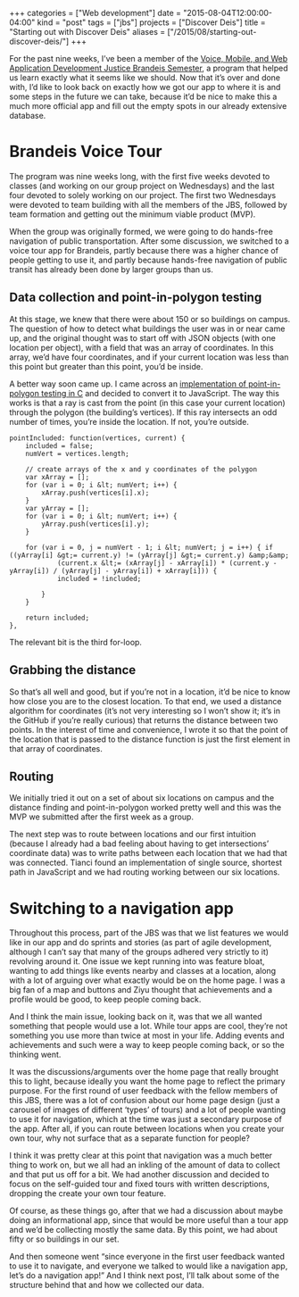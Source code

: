 +++
categories = ["Web development"]
date = "2015-08-04T12:00:00-04:00"
kind = "post"
tags = ["jbs"]
projects = ["Discover Deis"]
title = "Starting out with Discover Deis"
aliases = ["/2015/08/starting-out-discover-deis/"]
+++

For the past nine weeks, I’ve been a member of the [Voice, Mobile, and Web Application Development Justice Brandeis Semester](https://sites.google.com/a/brandeis.edu/jbs-2015-cosi/), a program that helped us learn exactly what it seems like we should. Now that it’s over and done with, I’d like to look back on exactly how we got our app to where it is and some steps in the future we can take, because it’d be nice to make this a much more official app and fill out the empty spots in our already extensive database.

# Brandeis Voice Tour

The program was nine weeks long, with the first five weeks devoted to classes (and working on our group project on Wednesdays) and the last four devoted to solely working on our project. The first two Wednesdays were devoted to team building with all the members of the JBS, followed by team formation and getting out the minimum viable product (MVP).

When the group was originally formed, we were going to do hands-free navigation of public transportation. After some discussion, we switched to a voice tour app for Brandeis, partly because there was a higher chance of people getting to use it, and partly because hands-free navigation of public transit has already been done by larger groups than us.

## Data collection and point-in-polygon testing

At this stage, we knew that there were about 150 or so buildings on campus. The question of how to detect what buildings the user was in or near came up, and the original thought was to start off with JSON objects (with one location per object), with a field that was an array of coordinates. In this array, we’d have four coordinates, and if your current location was less than this point but greater than this point, you’d be inside.

A better way soon came up. I came across an [implementation of point-in-polygon testing in C](http://www.ecse.rpi.edu/Homepages/wrf/Research/Short_Notes/pnpoly.html) and decided to convert it to JavaScript. The way this works is that a ray is cast from the point (in this case your current location) through the polygon (the building’s vertices). If this ray intersects an odd number of times, you’re inside the location. If not, you’re outside.

	pointIncluded: function(vertices, current) {
		included = false;
		numVert = vertices.length;

		// create arrays of the x and y coordinates of the polygon
		var xArray = [];
		for (var i = 0; i &lt; numVert; i++) {
			xArray.push(vertices[i].x);
		}		
		var yArray = [];
		for (var i = 0; i &lt; numVert; i++) {
			yArray.push(vertices[i].y);
		}

		for (var i = 0, j = numVert - 1; i &lt; numVert; j = i++) { if ((yArray[i] &gt;= current.y) != (yArray[j] &gt;= current.y) &amp;&amp;
				(current.x &lt;= (xArray[j] - xArray[i]) * (current.y - yArray[i]) / (yArray[j] - yArray[i]) + xArray[i])) {
				included = !included;

			}
		}
		
		return included;
	},

The relevant bit is the third for-loop.

## Grabbing the distance

So that’s all well and good, but if you’re not in a location, it’d be nice to know how close you are to the closest location. To that end, we used a distance algorithm for coordinates (it’s not very interesting so I won’t show it; it’s in the GitHub if you’re really curious) that returns the distance between two points. In the interest of time and convenience, I wrote it so that the point of the location that is passed to the distance function is just the first element in that array of coordinates.

## Routing

We initially tried it out on a set of about six locations on campus and the distance finding and point-in-polygon worked pretty well and this was the MVP we submitted after the first week as a group.

The next step was to route between locations and our first intuition (because I already had a bad feeling about having to get intersections’ coordinate data) was to write paths between each location that we had that was connected. Tianci found an implementation of single source, shortest path in JavaScript and we had routing working between our six locations.

# Switching to a navigation app

Throughout this process, part of the JBS was that we list features we would like in our app and do sprints and stories (as part of agile development, although I can’t say that many of the groups adhered very strictly to it) revolving around it. One issue we kept running into was feature bloat, wanting to add things like events nearby and classes at a location, along with a lot of arguing over what exactly would be on the home page. I was a big fan of a map and buttons and Ziyu thought that achievements and a profile would be good, to keep people coming back.

And I think the main issue, looking back on it, was that we all wanted something that people would use a lot. While tour apps are cool, they’re not something you use more than twice at most in your life. Adding events and achievements and such were a way to keep people coming back, or so the thinking went.

It was the discussions/arguments over the home page that really brought this to light, because ideally you want the home page to reflect the primary purpose. For the first round of user feedback with the fellow members of this JBS, there was a lot of confusion about our home page design (just a carousel of images of different ‘types’ of tours) and a lot of people wanting to use it for navigation, which at the time was just a secondary purpose of the app. After all, if you can route between locations when you create your own tour, why not surface that as a separate function for people?

I think it was pretty clear at this point that navigation was a much better thing to work on, but we all had an inkling of the amount of data to collect and that put us off for a bit. We had another discussion and decided to focus on the self-guided tour and fixed tours with written descriptions, dropping the create your own tour feature.

Of course, as these things go, after that we had a discussion about maybe doing an informational app, since that would be more useful than a tour app and we’d be collecting mostly the same data. By this point, we had about fifty or so buildings in our set.

And then someone went “since everyone in the first user feedback wanted to use it to navigate, and everyone we talked to would like a navigation app, let’s do a navigation app!” And I think next post, I’ll talk about some of the structure behind that and how we collected our data.

